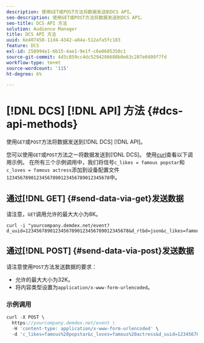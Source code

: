 ```yaml
---
description: 使用GET或POST方法将数据发送到DCS API。
seo-description: 使用GET或POST方法将数据发送到DCS API。
seo-title: DCS API 方法
solution: Audience Manager
title: DCS API 方法
uuid: 6e407458-11d4-4342-a84a-512afa5fc183
feature: DCS
exl-id: 258994e1-6b15-4ae1-9e1f-c6e0685350c1
source-git-commit: 4d3c859cc4dc5294286680b0e63c287e0409f7fd
workflow-type: tm+mt
source-wordcount: '115'
ht-degree: 6%

---
```


# [!DNL DCS] [!DNL API] 方法 {#dcs-api-methods}

使用`GET`或`POST`方法将数据发送到[!DNL DCS] [!DNL API]。

您可以使用`GET`或`POST`方法之一将数据发送到[!DNL DCS]。 使用[curl](https://curl.haxx.se/)查看以下调用示例。 在所有三个示例调用中，我们将信号`c_likes = famous popstar`和`c_loves = famous actress`添加到设备配置文件`12345678901234567890123456789012345678`中。

## 通过[!DNL GET] {#send-data-via-get}发送数据

请注意，`GET`调用允许的最大大小为8K。

```
curl -i "yourcompany.demdex.net/event?d_uuid=12345678901234567890123456789012345678&d_rtbd=json&c_likes=famous%20popstar&c_loves=famous%20actress"
```

## 通过[!DNL POST] {#send-data-via-post}发送数据

请注意使用`POST`方法发送数据的要求：

* 允许的最大大小为32K。
* 将内容类型设置为`application/x-www-form-urlencoded`。

### 示例调用

```js
curl -X POST \
  https://yourcompany.demdex.net/event \
  -H 'content-type: application/x-www-form-urlencoded' \
  -d 'c_likes=famous%20popstar&c_loves=famous%20actress&d_uuid=12345678901234567890123456789012345678'
```
